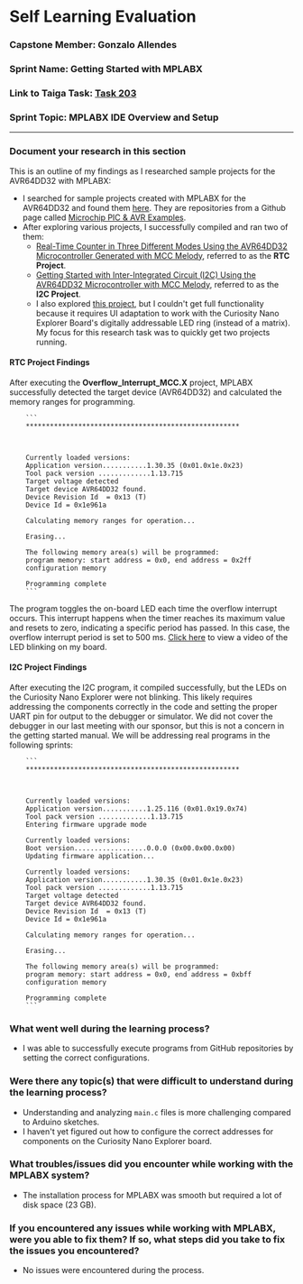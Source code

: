 # Self Learning Evaluation

### Capstone Member: Gonzalo Allendes

### Sprint Name: Getting Started with MPLABX

### Link to Taiga Task: [Task 203](https://tree.taiga.io/project/bookstrong-introduction-to-microcontroller/task/203?)

### Sprint Topic: MPLABX IDE Overview and Setup

---

### Document your research in this section

This is an outline of my findings as I researched sample projects for the AVR64DD32 with MPLABX:

- I searched for sample projects created with MPLABX for the AVR64DD32 and found them [here](https://github.com/orgs/microchip-pic-avr-examples/repositories?q=avr+dd). They are repositories from a Github page called [Microchip PIC & AVR Examples](https://github.com/microchip-pic-avr-examples).
- After exploring various projects, I successfully compiled and ran two of them:
    - [Real-Time Counter in Three Different Modes Using the AVR64DD32 Microcontroller Generated with MCC Melody](https://github.com/microchip-pic-avr-examples/avr64dd32-getting-started-with-rtc-mplabx-mcc), referred to as the **RTC Project**.
    - [Getting Started with Inter-Integrated Circuit (I2C) Using the AVR64DD32 Microcontroller with MCC Melody](https://github.com/microchip-pic-avr-examples/avr64dd32-getting-started-with-i2c-mplabx-mcc/), referred to as the **I2C Project**.
    - I also explored [this project](https://github.com/microchip-pic-avr-examples/avr64dd32-cnano-neopixels-mplab-mcc), but I couldn't get full functionality because it requires UI adaptation to work with the Curiosity Nano Explorer Board's digitally addressable LED ring (instead of a matrix). My focus for this research task was to quickly get two projects running.

#### RTC Project Findings
After executing the **Overflow_Interrupt_MCC.X** project, MPLABX successfully detected the target device (AVR64DD32) and calculated the memory ranges for programming.
        
        ```
        *****************************************************
        
         
        
        Currently loaded versions:
        Application version...........1.30.35 (0x01.0x1e.0x23)
        Tool pack version .............1.13.715
        Target voltage detected
        Target device AVR64DD32 found.
        Device Revision Id  = 0x13 (T)
        Device Id = 0x1e961a
        
        Calculating memory ranges for operation...
        
        Erasing...
        
        The following memory area(s) will be programmed:
        program memory: start address = 0x0, end address = 0x2ff
        configuration memory
        
        Programming complete
        ```
        
The program toggles the on-board LED each time the overflow interrupt occurs. This interrupt happens when the timer reaches its maximum value and resets to zero, indicating a specific period has passed. In this case, the overflow interrupt period is set to 500 ms. [Click here](https://share.icloud.com/photos/0d1oUqd1xjciht9O2DpI-VHZg) to view a video of the LED blinking on my board.

#### I2C Project Findings

After executing the I2C program, it compiled successfully, but the LEDs on the Curiosity Nano Explorer were not blinking. This likely requires addressing the components correctly in the code and setting the proper UART pin for output to the debugger or simulator. We did not cover the debugger in our last meeting with our sponsor, but this is not a concern in the getting started manual. We will be addressing real programs in the following sprints:
        
        ```
        *****************************************************
        
         
        
        Currently loaded versions:
        Application version...........1.25.116 (0x01.0x19.0x74)
        Tool pack version .............1.13.715
        Entering firmware upgrade mode
        
        Currently loaded versions:
        Boot version..................0.0.0 (0x00.0x00.0x00)
        Updating firmware application...
        
        Currently loaded versions:
        Application version...........1.30.35 (0x01.0x1e.0x23)
        Tool pack version .............1.13.715
        Target voltage detected
        Target device AVR64DD32 found.
        Device Revision Id  = 0x13 (T)
        Device Id = 0x1e961a
        
        Calculating memory ranges for operation...
        
        Erasing...
        
        The following memory area(s) will be programmed:
        program memory: start address = 0x0, end address = 0xbff
        configuration memory
        
        Programming complete
        ```
### What went well during the learning process?

- I was able to successfully execute programs from GitHub repositories by setting the correct configurations.

### Were there any topic(s) that were difficult to understand during the learning process?

- Understanding and analyzing `main.c` files is more challenging compared to Arduino sketches.
- I haven't yet figured out how to configure the correct addresses for components on the Curiosity Nano Explorer board.

### What troubles/issues did you encounter while working with the MPLABX system?

- The installation process for MPLABX was smooth but required a lot of disk space (23 GB).

### If you encountered any issues while working with MPLABX, were you able to fix them? If so, what steps did you take to fix the issues you encountered?

- No issues were encountered during the process.